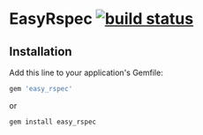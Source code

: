 # EasyRspec [![build status](https://travis-ci.org/jasonmattingly/easy_rspec.svg?branch=master)](https://travis-ci.org/jasonmattingly/easy_rspec)

## Installation

Add this line to your application's Gemfile:

```ruby
gem 'easy_rspec'
```

or
```ruby
gem install easy_rspec
```
